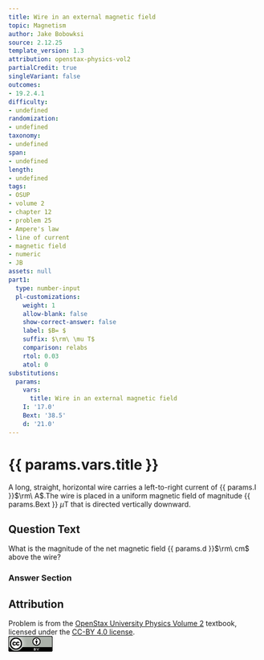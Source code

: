 ```yaml
---
title: Wire in an external magnetic field
topic: Magnetism
author: Jake Bobowksi
source: 2.12.25
template_version: 1.3
attribution: openstax-physics-vol2
partialCredit: true
singleVariant: false
outcomes:
- 19.2.4.1
difficulty:
- undefined
randomization:
- undefined
taxonomy:
- undefined
span:
- undefined
length:
- undefined
tags:
- OSUP
- volume 2
- chapter 12
- problem 25
- Ampere's law
- line of current
- magnetic field
- numeric
- JB
assets: null
part1:
  type: number-input
  pl-customizations:
    weight: 1
    allow-blank: false
    show-correct-answer: false
    label: $B= $
    suffix: $\rm\ \mu T$
    comparison: relabs
    rtol: 0.03
    atol: 0
substitutions:
  params:
    vars:
      title: Wire in an external magnetic field
    I: '17.0'
    Bext: '38.5'
    d: '21.0'
---
```

# {{ params.vars.title }}
A long, straight, horizontal wire carries a left-to-right current of {{ params.I }}$\rm\ A$.The wire is placed in a uniform magnetic field of magnitude {{ params.Bext }}$~\mu\mathrm{T}$ that is directed vertically downward.

## Question Text

What is the magnitude of the net magnetic field {{ params.d }}$\rm\ cm$ above the wire?

### Answer Section

## Attribution

Problem is from the [OpenStax University Physics Volume 2](https://openstax.org/details/books/university-physics-volume-2) textbook, licensed under the [CC-BY 4.0 license](https://creativecommons.org/licenses/by/4.0/).<br>![Image representing the Creative Commons 4.0 BY license.](https://raw.githubusercontent.com/firasm/bits/master/by.png)
